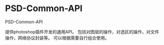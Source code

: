 PSD-Common-API
==============

PSD-Common-API

提供photoshop插件开发的通用API。
包括对图层的操作，对选区的操作，对文件操作，网络协议封装等。
可以根据需要自行组合使用。

